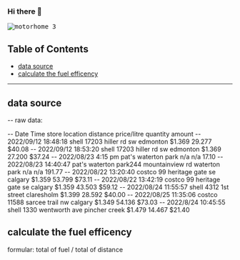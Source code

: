 ### Hi there 👋
<kbd>![motorhome 3](https://github.com/RobinLi2024/robinli2024/assets/170358474/8475902e-e754-4ce2-9a2e-d83f487b3d5c)</kbd>

<!--
**RobinLi2024/robinli2024** is a ✨ _special_ ✨ repository because its `README.md` (this file) appears on your GitHub profile.

Here are some ideas to get you started:

- 🔭 I’m currently working on ...
- 🌱 I’m currently learning ...
- 👯 I’m looking to collaborate on ...
- 🤔 I’m looking for help with ...
- 💬 Ask me about ...
- 📫 How to reach me: ...
- 😄 Pronouns: ...
- ⚡ Fun fact: ...
-->

## Table of Contents
- [data source](#data-source)
- [calculate the fuel efficency](#calculate-the-fuel-efficency)

***

## data source

-- raw data:
      
-- Date Time store location distance    price/litre quantity   amount
-- 2022/09/12 18:48:18 shell 17203 hiller rd sw edmonton    $1.369   29.277      $40.08
-- 2022/09/12 18:53:20 shell  17203 hiller rd sw edmonton   $1.369   27.200      $37.24
-- 2022/08/23 4:15 pm pat's waterton park n/a  n/a 17.10
-- 2022/08/23 14:40:47 pat's waterton park244 mountainview rd waterton park n/a n/a 191.77
-- 2022/08/22 13:20:40 costco 99 heritage gate se calgary $1.359 53.799 $73.11
-- 2022/08/22 13:42:19 costco 99 heritage gate se calgary $1.359 43.503 $59.12
-- 2022/08/24 11:55:57 shell 4312 1st street claresholm $1.399 28.592 $40.00
-- 2022/08/25 11:35:06 costco 11588 sarcee trail nw calgary $1.349 54.136 $73.03
-- 2022/8/24 10:45:55 shell 1330 wentworth ave pincher creek $1.479 14.467 $21.40



## calculate the fuel efficency

  formular:
    total of fuel / total of distance
  
